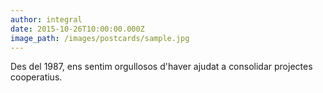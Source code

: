 ```yaml
---
author: integral
date: 2015-10-26T10:00:00.000Z
image_path: /images/postcards/sample.jpg
---
```


Des del 1987, ens sentim orgullosos d'haver ajudat a consolidar projectes cooperatius.